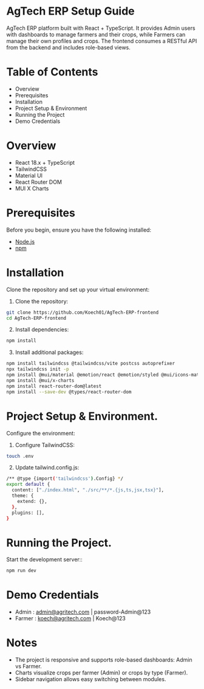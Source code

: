# AgTech ERP Setup Guide
AgTech ERP platform built with React + TypeScript. It provides Admin users with dashboards to manage farmers and their crops, while Farmers can manage their own profiles and crops. The frontend consumes a RESTful API from the backend and includes role-based views.


# Table of Contents 
 - Overview 
 - Prerequisites
 - Installation
 - Project Setup & Environment
 - Running the Project
 - Demo Credentials


# Overview
  - React 18.x + TypeScript
  - TailwindCSS
  - Material UI 
  - React Router DOM
  - MUI X Charts


# Prerequisites
Before you begin, ensure you have the following installed:
- [Node.js](https://nodejs.org/en/download/current)
- [npm](https://www.npmjs.com/) 


# Installation
Clone the repository and set up your virtual environment:

1. Clone the repository:
```bash
git clone https://github.com/Koech01/AgTech-ERP-frontend
cd AgTech-ERP-frontend 
```

2. Install dependencies:
```bash
npm install
```

3. Install additional packages:
```bash
npm install tailwindcss @tailwindcss/vite postcss autoprefixer
npx tailwindcss init -p
npm install @mui/material @emotion/react @emotion/styled @mui/icons-material
npm install @mui/x-charts
npm install react-router-dom@latest
npm install --save-dev @types/react-router-dom
```

# Project Setup & Environment.
Configure the environment:

1. Configure TailwindCSS:
```bash
touch .env 
```

2. Update tailwind.config.js:
```bash
/** @type {import('tailwindcss').Config} */
export default {
  content: ["./index.html", "./src/**/*.{js,ts,jsx,tsx}"],
  theme: {
    extend: {},
  },
  plugins: [],
}
```

# Running the Project.

Start the development server::
```bash
npm run dev 
```

# Demo Credentials
  - Admin  : admin@agritech.com | password-Admin@123
  - Farmer : koech@agritech.com | Koech@123

# Notes
- The project is responsive and supports role-based dashboards: Admin vs Farmer.
- Charts visualize crops per farmer (Admin) or crops by type (Farmer).
- Sidebar navigation allows easy switching between modules. 